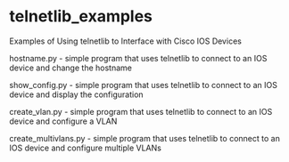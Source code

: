 # telnetlib_examples
Examples of Using telnetlib to Interface with Cisco IOS Devices

hostname.py - simple program that uses telnetlib to connect to an IOS device and change the hostname

show_config.py - simple program that uses telnetlib to connect to an IOS device and display the configuration

create_vlan.py - simple program that uses telnetlib to connect to an IOS device and configure a VLAN

create_multivlans.py - simple program that uses telnetlib to connect to an IOS device and configure multiple VLANs
